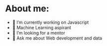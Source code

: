 # About me:

- 🔭 I’m currently working on Javascript
- 🌱 Machine Learning aspirant
- 👯 I’m looking for a mentor
- 💬 Ask me about Web development and data
